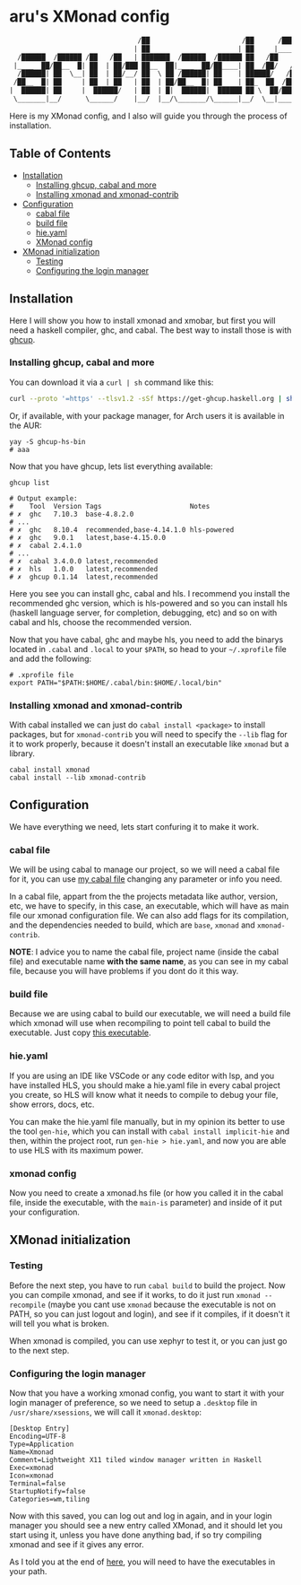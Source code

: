# aru's XMonad config

```txt
                                /██                       /██      /████████
                               | ██                      | ██     |_____ ██/
  /██████  /██████ /██   /██   | ███████  /██████  /██████ ██   /██    /██/
 |____  ██/██__  █| ██  | ██/███ ██__  ██|____  ██/██____| ██  /██/   /██/
  /██████| ██  \__| ██  | ██/__/ ██  \ ██ /██████| ██    | ██████/   /██/
 /██__  █| ██     | ██  | ██   | ██  | ██/██__  █| ██    | ██_  ██  /██/
|  ██████| ██     |  ██████/   | ██  | █|  ██████|  ██████ ██ \  ██/████████
 \_______|__/      \______/    |__/  |__/\_______/\______|__/  \__|________/
```

Here is my XMonad config, and I also will guide you through the process of
installation.

## Table of Contents

- [Installation](#installation)
  - [Installing ghcup, cabal and more](#installing-ghcup-cabal-and-more)
  - [Installing xmonad and xmonad-contrib](#installing-xmonad-and-xmonad-contrib)
- [Configuration](#configuration)
  - [cabal file](#cabal-file)
  - [build file](#build-file)
  - [hie.yaml](#hieyaml)
  - [XMonad config](#xmonad-config)
- [XMonad initialization](#xmonad-initialization)
  - [Testing](#testing)
  - [Configuring the login manager](#configuring-the-login-manager)

## Installation

Here I will show you how to install xmonad and xmobar, but first you will need
a haskell compiler, ghc, and cabal. The best way to install those is with
[ghcup](https://gitlab.haskell.org/haskell/ghcup-hs).

### Installing ghcup, cabal and more

You can download it via a `curl | sh` command like this:

```sh
curl --proto '=https' --tlsv1.2 -sSf https://get-ghcup.haskell.org | sh
```

Or, if available, with your package manager, for Arch users it is available in
the AUR:

```shell
yay -S ghcup-hs-bin
# aaa
```

Now that you have ghcup, lets list everything available:

```shell
ghcup list

# Output example:
#    Tool  Version Tags                      Notes
# ✗  ghc   7.10.3  base-4.8.2.0
# ...
# ✗  ghc   8.10.4  recommended,base-4.14.1.0 hls-powered
# ✗  ghc   9.0.1   latest,base-4.15.0.0
# ✗  cabal 2.4.1.0
# ...
# ✗  cabal 3.4.0.0 latest,recommended
# ✗  hls   1.0.0   latest,recommended
# ✗  ghcup 0.1.14  latest,recommended
```

Here you see you can install ghc, cabal and hls. I recommend you install the
recommended ghc version, which is hls-powered and so you can install hls
(haskell language server, for completion, debugging, etc) and so on with cabal
and hls, choose the recommended version.

Now that you have cabal, ghc and maybe hls, you need to add the binarys located
in `.cabal` and `.local` to your `$PATH`, so head to your `~/.xprofile` file and
add the following:

```shell
# .xprofile file
export PATH="$PATH:$HOME/.cabal/bin:$HOME/.local/bin"
```

### Installing xmonad and xmonad-contrib

With cabal installed we can just do `cabal install <package>` to install
packages, but for `xmonad-contrib` you will need to specify the `--lib` flag
for it to work properly, because it doesn't install an executable like `xmonad`
but a library.

```shell
cabal install xmonad
cabal install --lib xmonad-contrib
```

## Configuration

We have everything we need, lets start confuring it to make it work.

### cabal file

We will be using cabal to manage our project, so we will need a cabal file for
it, you can use [my cabal file](./aru-xmonad.cabal) changing any parameter or
info you need.

In a cabal file, appart from the the projects metadata like author, version,
etc, we have to specify, in this case, an executable, which will have as main
file our xmonad configuration file. We can also add flags for its compilation,
and the dependencies needed to build, which are `base`, `xmonad` and
`xmonad-contrib`.

**NOTE**: I advice you to name the cabal file, project name (inside the cabal file)
and executable name **with the same name**, as you can see in my cabal file,
because you will have problems if you dont do it this way.

### build file

Because we are using cabal to build our executable, we will need a build file
which xmonad will use when recompiling to point tell cabal to build the
executable. Just copy [this executable](./build).

### hie.yaml

If you are using an IDE like VSCode or any code editor with lsp, and you have
installed HLS, you should make a hie.yaml file in every cabal project you
create, so HLS will know what it needs to compile to debug your file, show
errors, docs, etc.

You can make the hie.yaml file manually, but in my opinion its better to use
the tool `gen-hie`, which you can install with `cabal install implicit-hie`
and then, within the project root, run `gen-hie > hie.yaml`, and now you are
able to use HLS with its maximum power.

### xmonad config

Now you need to create a xmonad.hs file (or how you called it in the cabal
file, inside the executable, with the `main-is` parameter) and inside of it put
your configuration.

## XMonad initialization

### Testing

Before the next step, you have to run `cabal build` to build the project. Now
you can compile xmonad, and see if it works, to do it just run
`xmonad --recompile` (maybe you cant use `xmonad` because the executable is not
on PATH, so you can just logout and login), and see if it compiles, if it
doesn't it will tell you what is broken.

When xmonad is compiled, you can use xephyr to test it, or you can just go to
the next step.

### Configuring the login manager

Now that you have a working xmonad config, you want to start it with your login
manager of preference, so we need to setup a `.desktop` file in
`/usr/share/xsessions`, we will call it `xmonad.desktop`:

```desktop
[Desktop Entry]
Encoding=UTF-8
Type=Application
Name=Xmonad
Comment=Lightweight X11 tiled window manager written in Haskell
Exec=xmonad
Icon=xmonad
Terminal=false
StartupNotify=false
Categories=wm,tiling
```

Now with this saved, you can log out and log in again, and in your login manager
you should see a new entry called XMonad, and it should let you start using it,
unless you have done anything bad, if so try compiling xmonad and see if it
gives any error.

As I told you at the end of [here](#Installing-ghcup-cabal-and-more), you will
need to have the executables in your path.
